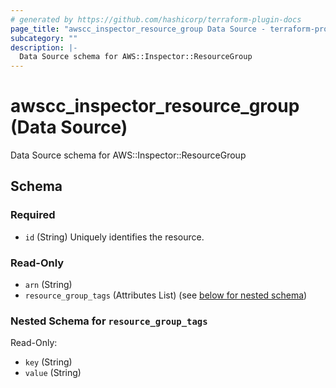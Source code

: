```yaml
---
# generated by https://github.com/hashicorp/terraform-plugin-docs
page_title: "awscc_inspector_resource_group Data Source - terraform-provider-awscc"
subcategory: ""
description: |-
  Data Source schema for AWS::Inspector::ResourceGroup
---
```


# awscc_inspector_resource_group (Data Source)

Data Source schema for AWS::Inspector::ResourceGroup



<!-- schema generated by tfplugindocs -->
## Schema

### Required

- `id` (String) Uniquely identifies the resource.

### Read-Only

- `arn` (String)
- `resource_group_tags` (Attributes List) (see [below for nested schema](#nestedatt--resource_group_tags))

<a id="nestedatt--resource_group_tags"></a>
### Nested Schema for `resource_group_tags`

Read-Only:

- `key` (String)
- `value` (String)
